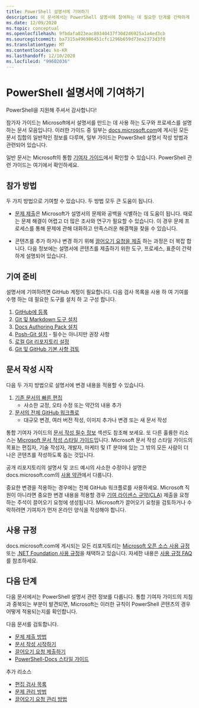 ```yaml
---
title: PowerShell 설명서에 기여하기
description: 이 문서에서는 PowerShell 설명서에 참여하는 데 필요한 단계를 간략하게 설명합니다.
ms.date: 12/09/2020
ms.topic: conceptual
ms.openlocfilehash: 9fbdafa023eac80340437f30d2d6925a1a4ed3cb
ms.sourcegitcommit: ba7315a496986451cfc1296b659d73ea2373d3f0
ms.translationtype: MT
ms.contentlocale: ko-KR
ms.lasthandoff: 12/10/2020
ms.locfileid: "99602036"
---
```

# <a name="contributing-to-powershell-documentation"></a>PowerShell 설명서에 기여하기

PowerShell을 지원해 주셔서 감사합니다!

참가자 가이드는 Microsoft에서 설명서를 만드는 데 사용 하는 도구와 프로세스를 설명 하는 문서 모음입니다. 이러한 가이드 중 일부는 [docs.microsoft.com][docs]에 게시된 모든 문서 집합의 일반적인 정보를 다루며, 일부 가이드는 PowerShell 설명서 작성 방법과 관련되어 있습니다.

일반 문서는 Microsoft의 통합 [기여자 가이드][contribute]에서 확인할 수 있습니다. PowerShell 관련 가이드는 여기에서 확인하세요.

## <a name="ways-to-contribute"></a>참가 방법

두 가지 방법으로 기여할 수 있습니다. 두 방법 모두 큰 도움이 됩니다.

- [문제 제출][file-an-issue]은 Microsoft가 설명서의 문제와 공백을 식별하는 데 도움이 됩니다. 때로는 문제 해결이 어렵고 더 많은 조사와 연구가 필요할 수 있습니다. 이 경우 문제 프로세스를 통해 문제에 관해 대화하고 만족스러운 해결책을 찾을 수 있습니다.

- 콘텐츠를 추가 하거나 변경 하기 위해 [끌어오기 요청을 제출](pull-requests.md) 하는 과정은 더 복잡 합니다.
  다음 정보에는 설명서에 콘텐츠를 제출하기 위한 도구, 프로세스, 표준이 간략하게 설명되어 있습니다.

## <a name="prepare-to-make-a-contribution"></a>기여 준비

설명서에 기여하려면 GitHub 계정이 필요합니다. 다음 검사 목록을 사용 하 여 기여를 수행 하는 데 필요한 도구를 설치 하 고 구성 합니다.

1. [GitHub에 등록](/contribute/get-started-setup-github)
1. [Git 및 Markdown 도구 설치](/contribute/get-started-setup-tools)
1. [Docs Authoring Pack 설치](/contribute/how-to-write-docs-auth-pack)
1. [Posh-Git 설치][posh-git] - 필수는 아니지만 권장 사항
1. [로컬 Git 리포지토리 설정](/contribute/get-started-setup-local)
1. [Git 및 GitHub 기본 사항 검토](/contribute/git-github-fundamentals)

## <a name="get-started-writing-docs"></a>문서 작성 시작

다음 두 가지 방법으로 설명서에 변경 내용을 적용할 수 있습니다.

1. [기존 문서의 빠른 편집](/contribute/#quick-edits-to-existing-documents)
   - 사소한 교정, 오타 수정 또는 약간의 내용 추가
1. [문서의 전체 GitHub 워크플로](/contribute/how-to-write-workflows-major)
   - 대규모 변경, 여러 버전 작성, 이미지 추가나 변경 또는 새 문서 작성

통합 기여자 가이드의 [문서 작성 필수 정보](/contribute/style-quick-start) 섹션도 참조해 보세요. 또 다른 훌륭한 리소스는 [Microsoft 문서 작성 스타일 가이드][style-guide]입니다. Microsoft 문서 작성 스타일 가이드의 목표는 편집자, 기술 작성자, 개발자, 마케터 및 IT 분야에 있는 그 밖의 모든 사람이 더 나은 콘텐츠를 작성하도록 돕는 것입니다.

공개 리포지토리의 설명서 및 코드 예시의 사소한 수정이나 설명은 docs.microsoft.com의 [사용 약관][terms-of-use]에서 다룹니다.

중요한 변경을 적용하는 경우에는 전체 GitHub 워크플로를 사용하세요. Microsoft 직원이 아니라면 중요한 변경 내용을 적용할 경우 [기여 라이센스 규약(CLA)][cla] 제출을 요청하는 주석이 끌어오기 요청에 생성됩니다. Microsoft가 끌어오기 요청을 검토하거나 수락하려면 기여자가 먼저 온라인 양식을 작성해야 합니다.

## <a name="code-of-conduct"></a>사용 규정

docs.microsoft.com에 게시되는 모든 리포지토리는 [Microsoft 오픈 소스 사용 규정](https://opensource.microsoft.com/codeofconduct/) 또는 [.NET Foundation 사용 규정](https://dotnetfoundation.org/code-of-conduct)을 채택하고 있습니다. 자세한 내용은 [사용 규정 FAQ](https://opensource.microsoft.com/codeofconduct/faq/)를 참조하세요.

## <a name="next-steps"></a>다음 단계

다음 문서에서는 PowerShell 설명서 관련 정보를 다룹니다. 통합 기여자 가이드의 지침과 중복되는 부분이 발견되면, Microsoft는 이러한 규칙이 PowerShell 콘텐츠의 경우 어떻게 적용되는지를 확인합니다.

다음 문서를 검토합니다.

- [문제 제출 방법](file-an-issue.md)
- [문서 작성 시작하기](get-started-writing.md)
- [끌어오기 요청 제출하기](pull-requests.md)
- [PowerShell-Docs 스타일 가이드](powershell-style-guide.md)

추가 리소스

- [편집 검사 목록](editorial-checklist.md)
- [문제 관리 방법](managing-issues.md)
- [끌어오기 요청 관리 방법](managing-pull-requests.md)

<!--link refs-->
[cla]: https://cla.microsoft.com/
[contribute]: /contribute/
[docs]: https://docs.microsoft.com/
[file-an-issue]: file-an-issue.md
[posh-git]: https://www.powershellgallery.com/packages/posh-git
[psdocs]: /powershell
[style-guide]: /style-guide/welcome/
[terms-of-use]: /legal/termsofuse
